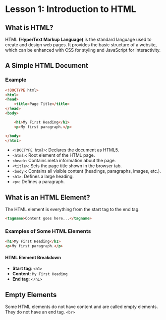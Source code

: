 # **Lesson 1: Introduction to HTML**

## **What is HTML?**

HTML **(HyperText Markup Language)** is the standard language used to create and design web pages. It provides the basic structure of a website, which can be enhanced with CSS for styling and JavaScript for interactivity.

## **A Simple HTML Document**

### Example

```html
<!DOCTYPE html>
<html>
<head>
    <title>Page Title</title>
</head>
<body>

    <h1>My First Heading</h1>
    <p>My first paragraph.</p>

</body>
</html>
```
-   `<!DOCTYPE html>`: Declares the document as HTML5.
-   `<html>`: Root element of the HTML page.
-   `<head>`: Contains meta information about the page.
-   `<title>`: Sets the page title shown in the browser tab.
-   `<body>`: Contains all visible content (headings, paragraphs, images, etc.).
-   `<h1>`: Defines a large heading.
-   `<p>`: Defines a paragraph.

## **What is an HTML Element?**

The HTML element is everything from the start tag to the end tag.

```html
<tagname>Content goes here...</tagname>
```
### Examples of Some HTML Elements

```html
<h1>My First Heading</h1>
<p>My first paragraph.</p>
```

#### HTML Element Breakdown

-   **Start tag**: `<h1>`
-   **Content**: `My First Heading`
-   **End tag**: `</h1>`

## Empty Elements

Some HTML elements do not have content and are called empty elements. They do not have an end tag. ``<br>``

<!--stackedit_data:
eyJoaXN0b3J5IjpbNjExNTEyNTY3LC0zMzc1MTE4OTgsLTEzMT
YxNzE3MDQsLTQ3NTg1NDgxXX0=
-->